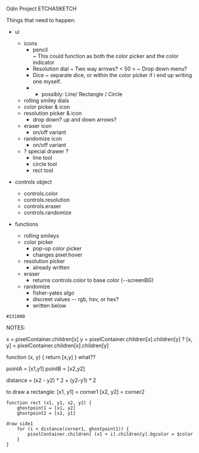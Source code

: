 Odin Project ETCHASKETCH


Things that need to happen: 

- ui
	* icons
		- pencil	
			~ This could function as both the color picker and the color indicator
		- Resolution dial
			~ Two way arrows? < 50 > 
			~ Drop down menu?
		- Dice
			~ separate dice, or within the color picker if i end up writing one myself. 
		- * possibly: Line/ Rectangle / Circle
	* rolling smiley dials
	* color picker & icon
	* resolution picker & icon
		- drop down? up and down arrows? 
	* eraser icon 
		- on/off variant
	* randomize icon 
		- on/off variant
	* ? special drawer ?
		- line tool
		- circle tool 
		- rect tool 
		
- controls object
	- controls.color 
	- controls.resolution
	- controls.eraser
	- controls.randomize

- functions 
	* rolling smileys
	* color picker
		- pop-up color picker
		- changes pixel:hover 
	* resolution picker
		- already written
	* eraser 
		- returns controls.color to base color (--screenBG)
	* randomize 
		- fisher-yates algo 
		- discreet values -- rgb, hsv, or hex?
		- written below


`#231000`

NOTES: 

x = pixelContainer.children[x]
y = pixelContainer.children[x].children[y]
? [x, y] = pixelContainer.children[x].children[y]

function (x, y) {
	return [x,y]
} what??

pointA = [x1,y1]
pointB = [x2,y2]

distance = (x2 - y2) * 2 + (y2-y1) * 2

to draw a rectangle: 
	[x1, y1] = corner1
	[x2, y2] = corner2

	function rect (x1, y1, x2, y2) {
		ghostpoint1 = [x1, y2]
		ghostpoint2 = [x2, y1]

	draw side1
		for (i < distance(corner1, ghostpoint1)) {
			pixelContainer.children[ (x1 + i].children[y].bgcolor = $color
		}
	} 
